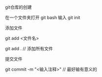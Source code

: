 git仓库的创建

在一个文件夹打开 git bash
输入
git init

添加文件

git add <文件名>

git add . // 添加所有文件

提交文件

git commit -m "<输入注释>" // 最好输有意义的

